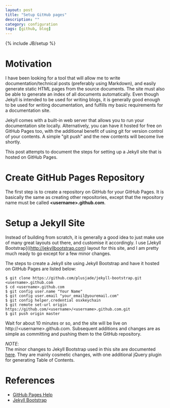 ```yaml
---
layout: post
title: "Setup GitHub pages"
description: ""
category: configuration
tags: [github, blog]
---
```

{% include JB/setup %}


# Motivation #

I have been looking for a tool that will allow me to write documentation/technical posts (preferably using Markdown), and easily generate static HTML pages from the source documents. The site must also be able to generate an index of all documents automatically. Even though Jekyll is intended to be used for writing blogs, it is generally good enough to be used for writing documentation, and fulfills my basic requirements for a documentation site.

Jekyll comes with a built-in web server that allows you to run your documentation site locally. Alternatively, you can have it hosted for free on GitHub Pages too, with the additional benefit of using git for version control of your contents. A simple "git push" and the new contents will become live shortly.

This post attempts to document the steps for setting up a Jekyll site that is hosted on GitHub Pages.


# Create GitHub Pages Repository #

The first step is to create a repository on GitHub for your GitHub Pages. It is basically the same as creating other repositories, except that the repository name must be called **&lt;username&gt;.github.com**.


# Setup a Jekyll Site #

Instead of building from scratch, it is generally a good idea to just make use of many great layouts out there, and customise it accordingly. I use [Jekyll Bootstrap]((http://jekyllbootstrap.com) layout for this site, and I am pretty much ready to go except for a few minor changes.

The steps to create a Jekyll site using Jekyll Bootstrap and have it hosted on GitHub Pages are listed below:

	$ git clone https://github.com/plusjade/jekyll-bootstrap.git <username>.github.com
	$ cd <username>.github.com
	$ git config user.name "Your Name"
	$ git config user.email "your_email@youremail.com"
	$ git config helper.credential osxkeychain
	$ git remote set-url origin https://github.com/<username>/<username>.github.com.git
	$ git push origin master

Wait for about 10 minutes or so, and the site will be live on http://&lt;username&gt;.github.com. Subsequent additions and changes are as simple as committing and pushing them to the GitHub repository.

*NOTE*:  
The minor changes to Jekyll Bootstrap used in this site are documented [here](/configuration/2012/07/20/jekyll-bootstrap-setup). They are mainly cosmetic changes, with one additional jQuery plugin for generating Table of Contents.

# References #

* [GitHub Pages Help](https://help.github.com/categories/20/articles)
* [Jekyll Bootstrap](http://jekyllbootstrap.com)